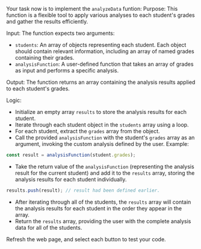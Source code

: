 Your task now is to implement the `analyzeData` funtion:
Purpose: This function is a flexible tool to apply various analyses to each student's grades and gather the results efficiently.

Input: The function expects two arguments:

- `students`: An array of objects representing each student. Each object should contain relevant information, including an array of named grades containing their grades.
- `analysisFunction`: A user-defined function that takes an array of grades as input and performs a specific analysis.

Output: The function returns an array containing the analysis results applied to each student's grades.

Logic:

- Initialize an empty array `results` to store the analysis results for each student.
- Iterate through each student object in the `students` array using a loop.
- For each student, extract the `grades` array from the object.
- Call the provided `analysisFunction` with the student's `grades` array as an argument, invoking the custom analysis defined by the user.
  Example:

```js
const result = analysisFunction(student.grades);
```

- Take the return value of the `analysisFunction` (representing the analysis result for the current student) and add it to the `results` array, storing the analysis results for each student individually.

```js
results.push(result); // result had been defined earlier.
```

- After iterating through all of the students, the `results` array will contain the analysis results for each student in the order they appear in the array.
- Return the `results` array, providing the user with the complete analysis data for all of the students.

Refresh the web page, and select each button to test your code.

